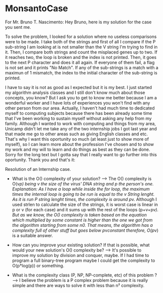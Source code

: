 # MonsantoCase

For Mr. Bruno T. Nascimento:
    Hey Bruno, here is my solution for the case you sent me. 

To solve the problem, I looked for a solution where no useless comparisons were to be made. I take both of the strings and first of all I compare if the P sub-string I am looking at is not smaller than the V string I'm trying to find in it. Then, I compare both strings and count the misplaced genes up to two. If it reaches two, the loop is broken and the index is not printed. Then, it goes to the next P character and does it all again. If everyone of them fail, a flag is not set and it prints "No Match". If any of the sub-strings is a match with a maximun of 1 mismatch, the index to the initial character of the sub-string is printed.

I have to say it is not as good as I expected but it is my best. I just started my algorithm analysis classes and I still don't know much about those concepts, you know? But I ask you to get to know me better because I am a wonderful worker and I have lots of experiences you won't find with any other person from our area. Actually, I haven't had much time to dedicated myself to computing subjects because there has been already some time that I've been working to sustain myself without asking any help from my family. Although I wanted to work with computing and things from my area, Unicamp didn't let me take any of the two internship jobs I got last year and that made me go to other areas such as giving English classes and etc. That's why I want this oportunity so much (at least just to show more of myself), so I can learn more about the profession I've chosen and to show my work and my will to learn and do things as best as they can be done.
Sorry for the long text but I gotta say that I really want to go further into this oportunity.
Thank you and that's it:

Resolution of an Internship case.
 *   What is the O() complexity of your solution? -->
    The O() complexity is O(v*p) being v the size of the virus' DNA string and p the person's one.   
    Explanation: As I have a loop while inside the for loop, the maximum times the internal loop is going to be run is equal to the v String lenght. As it is run P string lenght times, the complexity is around p*v. Although I used strlen to calculate the size of the strings, it is worst case is linear in p or v (for each case) and it sums up with the rest of the loops (p+v+p*v). But as we know, the O() complexity is taken based on the equation which multiplied by some constant is higher than the one we got from the algorithm starting from some n0. That means, the algorithm has a complexity full of other stuff but goes below p*v*constant therefore, O(p*v) is a suitable answer.
    
 *   How can you improve your existing solution? If that is possible, what would your new solution's O() complexity be? -->
    It's possible to improve my solution by division and conquer, maybe. If I had time to program a full binary-tree program maybe I could get the complexity to O(p*log(p)) or something.
    
 *   What is the complexity class  (P, NP, NP-complete, etc) of this problem ? -->
    I believe the problem is a P complex problem because it is really simple and there are ways to solve it with less than n² complexity.
    
    
